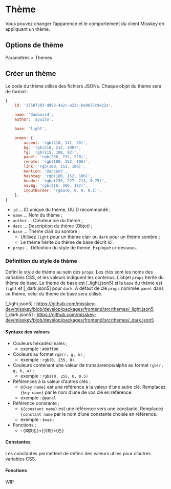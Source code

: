 # Thème

Vous pouvez changer l’apparence et le comportement du client Misskey en appliquant un thème.

## Options de thème

Paramètres > Themes

## Créer un thème

Le code du thème utilise des fichiers JSONs.
Chaque objet du thème sera de format :

```js
{
	id: '17587283-dd92-4a2c-a22c-be0637c9e22a',

	name: 'Danboard',
	author: 'syuilo',

	base: 'light',

	props: {
		accent: 'rgb(218, 141, 49)',
		bg: 'rgb(218, 212, 190)',
		fg: 'rgb(115, 108, 92)',
		panel: 'rgb(236, 232, 220)',
		renote: 'rgb(100, 152, 106)',
		link: 'rgb(100, 152, 106)',
		mention: '@accent',
		hashtag: 'rgb(100, 152, 106)',
		header: 'rgba(239, 227, 213, 0.75)',
		navBg: 'rgb(216, 206, 182)',
		inputBorder: 'rgba(0, 0, 0, 0.1)',
	},
}

```

- `id` ... ID unique du thème, UUID recommandé ;
- `name` ... Nom du thème ;
- `author` ... Créateur·ice du thème ;
- `desc` ... Description du thème (Objet) ;
- `base` ... Thème clair ou sombre ;
  - Utilisez `light` pour un thème clair ou `dark` pour un thème sombre ;
  - Le thème hérite du thème de base décrit ici.
- `props` ... Définition du style de thème. Expliqué ci-dessous.

### Définition du style de thème

Défini le style de thème au sein des `props`.
Les clés sont les noms des variables CSS, et les valeurs indiquent les contenus.
L’objet `props` hérite du thème de base.
Le thème de base est [_light.json5] si la `base` du thème est `light` et [_dark.json5] pour `dark`.
À défaut de clé `props` nommée `panel` dans ce thème, celui du thème de base sera utilisé.

[_light.json5] : https://github.com/misskey-dev/misskey/blob/develop/packages/frontend/src/themes/_light.json5
[_dark.json5] : https://github.com/misskey-dev/misskey/blob/develop/packages/frontend/src/themes/_dark.json5

#### Syntaxe des valeurs

- Couleurs héxadécimales ;
  - exemple : `#00ff00`
- Couleurs au format `rgb(r, g, b)` ;
  - exemple : `rgb(0, 255, 0)`
- Couleurs contenant une valeur de transparence/alpha au format `rgb(r, g, b, a)` ;
  - exemple : `rgba(0, 255, 0, 0.5)`
- Références à la valeur d’autres clés ;
  - `@{key name}` est une référence à la valeur d’une autre clé. Remplacez `{key name}` par le nom d’une de vos clé en référence.
  - exemple : `@panel`
- Référence constante ;
  - `${constant name}` est une référence vers une constante. Remplacez `{constant name` par le nom d’une constante choisie en référence.
  - exemple : `$main`
- Fonctions ;
  - `:{関数名}<{引数}<{色}`

#### Constantes

Les constantes permettent de définir des valeurs utiles pour d’autres variables CSS.

#### Fonctions

WIP
